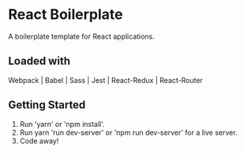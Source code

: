 # React Boilerplate

A boilerplate template for React applications.

## Loaded with

Webpack | Babel | Sass | Jest | React-Redux | React-Router

## Getting Started

1. Run 'yarn' or 'npm install'.
2. Run yarn 'run dev-server' or 'npm run dev-server' for a live server.
3. Code away!
